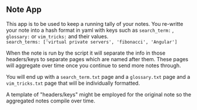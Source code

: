 ## Note App 

This app is to be used to keep a running tally of your notes.
You re-writte your note into a hash format in yaml with keys such as 
`search_term:` , `glossary:` or `vim_tricks:` and their values.  
`search_terms: ['virtual private servers', 'fibonacci', 'Angular']`

When the note is run by the script it will separate the info in those headers/keys to separate 
pages which are named after them. These pages will aggregate over time once you continue to 
send more notes through.

You will end up with a `search_term.txt` page and a `glossary.txt` page and a `vim_tricks.txt` page
that will be individually formatted.

A template of "headers/keys" might be employed for the original note so the aggregated notes compile over time. 
